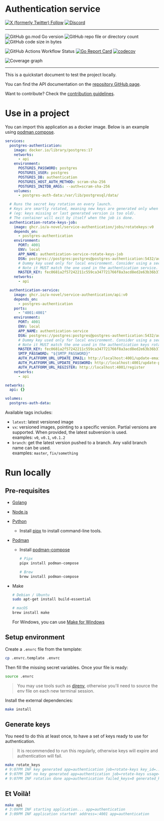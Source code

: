 # Authentication service

[![X (formerly Twitter) Follow](https://img.shields.io/twitter/follow/agora_ecrivains)](https://twitter.com/agora_ecrivains)
[![Discord](https://img.shields.io/discord/1315240114691248138?logo=discord)](https://discord.gg/rp4Qr8cA)

<hr />

![GitHub go.mod Go version](https://img.shields.io/github/go-mod/go-version/a-novel/service-authentication)
![GitHub repo file or directory count](https://img.shields.io/github/directory-file-count/a-novel/service-authentication)
![GitHub code size in bytes](https://img.shields.io/github/languages/code-size/a-novel/service-authentication)

![GitHub Actions Workflow Status](https://img.shields.io/github/actions/workflow/status/a-novel/service-authentication/main.yaml)
[![Go Report Card](https://goreportcard.com/badge/github.com/a-novel/service-authentication)](https://goreportcard.com/report/github.com/a-novel/service-authentication)
[![codecov](https://codecov.io/gh/a-novel/service-authentication/graph/badge.svg?token=cnSwTJ2q4n)](https://codecov.io/gh/a-novel/service-authentication)

![Coverage graph](https://codecov.io/gh/a-novel/service-authentication/graphs/sunburst.svg?token=cnSwTJ2q4n)

<hr />

This is a quickstart document to test the project locally.

You can find the API documentation on the [repository GitHub page](https://a-novel.github.io/authentication/).

Want to contribute? Check the [contribution guidelines](CONTRIBUTING.md).

# Use in a project

You can import this application as a docker image. Below is an example using
[podman compose](https://docs.podman.io/en/latest/markdown/podman-compose.1.html).

```yaml
services:
  postgres-authentication:
    image: docker.io/library/postgres:17
    networks:
      - api
    environment:
      POSTGRES_PASSWORD: postgres
      POSTGRES_USER: postgres
      POSTGRES_DB: authentication
      POSTGRES_HOST_AUTH_METHOD: scram-sha-256
      POSTGRES_INITDB_ARGS: --auth=scram-sha-256
    volumes:
      - postgres-auth-data:/var/lib/postgresql/data/

  # Runs the secret key rotation on every launch.
  # Keys are smartly rotated, meaning new keys are generated only when necessary
  # (eg: keys missing or last generated version is too old).
  # The container will exit by itself when the job is done.
  authentication-rotate-keys-job:
    image: ghcr.io/a-novel/service-authentication/jobs/rotatekeys:v0
    depends_on:
      - postgres-authentication
    environment:
      PORT: 4001
      ENV: local
      APP_NAME: authentication-service-rotate-keys-job
      DSN: postgres://postgres:postgres@postgres-authentication:5432/authentication?sslmode=disable
      # Dummy key used only for local environment. Consider using a secure, private key in production.
      # Note it MUST match the one used in the authentication service.
      MASTER_KEY: fec0681a2f57242211c559ca347721766f8a3acd8ed2e63b36b3768051c702ca
    networks:
      - api

  authentication-service:
    image: ghcr.io/a-novel/service-authentication/api:v0
    depends_on:
      - postgres-authentication
    ports:
      - "4001:4001"
    environment:
      PORT: 4001
      ENV: local
      APP_NAME: authentication-service
      DSN: postgres://postgres:postgres@postgres-authentication:5432/authentication?sslmode=disable
      # Dummy key used only for local environment. Consider using a secure, private key in production.
      # Note it MUST match the one used in the authentication keys rotation job.
      MASTER_KEY: fec0681a2f57242211c559ca347721766f8a3acd8ed2e63b36b3768051c702ca
      SMTP_PASSWORD: "${SMTP_PASSWORD}"
      AUTH_PLATFORM_URL_UPDATE_EMAIL: http://localhost:4001/update-email
      AUTH_PLATFORM_URL_UPDATE_PASSWORD: http://localhost:4001/update-password
      AUTH_PLATFORM_URL_REGISTER: http://localhost:4001/register
    networks:
      - api

networks:
  api: {}

volumes:
  postgres-auth-data:
```

Available tags includes:

- `latest`: latest versioned image
- `vx`: versioned images, pointing to a specific version. Partial versions are supported. When provided, the
  latest subversion is used.\
  examples: `v0`, `v0.1`, `v0.1.2`
- `branch`: get the latest version pushed to a branch. Any valid branch name can be used.\
  examples: `master`, `fix/something`

# Run locally

## Pre-requisites

- [Golang](https://go.dev/doc/install)
- [Node.js](https://nodejs.org/en/download/)
- [Python](https://www.python.org/downloads/)
  - Install [pipx](https://pipx.pypa.io/stable/installation/) to install command-line tools.
- [Podman](https://podman.io/docs/installation)

  - Install [podman-compose](https://github.com/containers/podman-compose)

    ```bash
    # Pipx
    pipx install podman-compose

    # Brew
    brew install podman-compose
    ```

- Make

  ```bash
  # Debian / Ubuntu
  sudo apt-get install build-essential

  # macOS
  brew install make
  ```

  For Windows, you can use [Make for Windows](https://gnuwin32.sourceforge.net/packages/make.htm)

## Setup environment

Create a `.envrc` file from the template:

```bash
cp .envrc.template .envrc
```

Then fill the missing secret variables. Once your file is ready:

```bash
source .envrc
```

> You may use tools such as [direnv](https://direnv.net/), otherwise you'll need to source the env file on each new
> terminal session.

Install the external dependencies:

```bash
make install
```

## Generate keys

You need to do this at least once, to have a set of keys ready to use for authentication.

> It is recommended to run this regularly, otherwise keys will expire and authentication
> will fail.

```bash
make rotate_keys
# 9:07PM INF key generated app=authentication job=rotate-keys key_id=... usage=auth
# 9:07PM INF no key generated app=authentication job=rotate-keys usage=refresh
# 9:07PM INF rotation done app=authentication failed_keys=0 generated_keys=1 job=rotate-keys total_keys=2
```

## Et Voilà!

```bash
make api
# 3:09PM INF starting application... app=authentication
# 3:09PM INF application started! address=:4001 app=authentication
```
